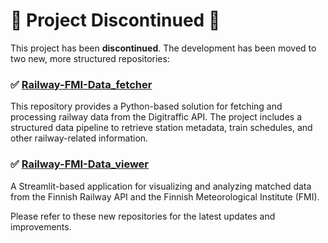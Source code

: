# 🚨 Project Discontinued 🚨

This project has been **discontinued**. The development has been moved to two new, more structured repositories:

### ✅ [Railway-FMI-Data_fetcher](https://github.com/borinvini/Railway-FMI-Data_fetcher.git)  
This repository provides a Python-based solution for fetching and processing railway data from the Digitraffic API. The project includes a structured data pipeline to retrieve station metadata, train schedules, and other railway-related information.

### ✅ [Railway-FMI-Data_viewer](https://github.com/borinvini/Railway-FMI-Data_viewer.git)  
A Streamlit-based application for visualizing and analyzing matched data from the Finnish Railway API and the Finnish Meteorological Institute (FMI). 

Please refer to these new repositories for the latest updates and improvements.  
